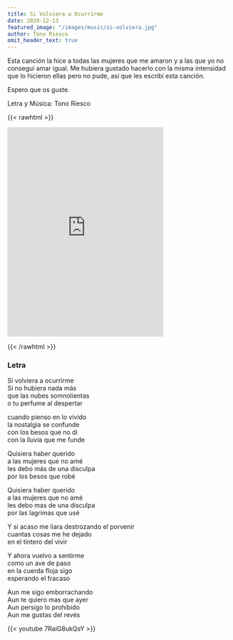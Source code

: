 ```yaml
---
title: Si Volviera a Ocurrirme
date: 2020-12-13
featured_image: "/images/music/si-volviera.jpg"
author: Tono Riesco
omit_header_text: true
---
```


Esta canción la hice a todas las mujeres que me amaron y a las que yo no conseguí amar igual.
Me hubiera gustado hacerlo con la misma intensidad que lo hicieron ellas pero no pude, así que les escribí esta canción.


Espero que os guste.

Letra y Música: Tono Riesco

{{< rawhtml >}}

<iframe style="border: 0; width: 350px; height: 470px;" src="https://bandcamp.com/EmbeddedPlayer/album=3970649525/size=large/bgcol=ffffff/linkcol=0687f5/tracklist=false/track=1358803743/transparent=true/" seamless><a href="https://tonoriesco.bandcamp.com/album/nuevo">Nuevo by Tono Riesco</a></iframe>

{{< /rawhtml >}}

### Letra

Si volviera a ocurrirme  
Si no hubiera nada más  
que las nubes somnolientas  
o tu perfume al despertar  

cuando pienso en lo vivido  
la nostalgia se confunde  
con los besos que no di  
con la lluvia que me funde  

Quisiera haber querido  
a las mujeres que no amé  
les debo más de una disculpa  
por los besos que robé

Quisiera haber querido  
a las mujeres que no amé  
les debo mas de una disculpa  
por las lagrimas que usé  

Y si acaso me liara
destrozando el porvenir  
cuantas cosas me he dejado  
en el tintero del vivir  

Y ahora vuelvo a sentirme  
como un ave de paso  
en la cuerda floja sigo  
esperando el fracaso  


Aun me sigo emborrachando  
Aun te quiero mas que ayer  
Aun persigo lo prohibido  
Aun me gustas del revés  


{{< youtube 7RaiG8ukQsY >}}

